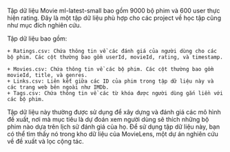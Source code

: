 Tập dữ liệu Movie ml-latest-small bao gồm 9000 bộ phim và 600 user thực hiện rating. Đây là một tập dữ liệu phù hợp 
cho các project về học tập cũng như mục đích nghiên cứu.


Tập dữ liệu bao gồm:

	+ Ratings.csv: Chứa thông tin về các đánh giá của người dùng cho các bộ phim. Các cột thường bao gồm userId, movieId, rating, và timestamp.
    
	+ Movies.csv: Chứa thông tin về các bộ phim. Các cột thường bao gồm movieId, title, và genres.
    + Links.csv: Liên kết giữa các ID của phim trong tập dữ liệu này và các trang web bên ngoài như IMDb.
    + Tags.csv: Chứa thông tin về các từ khóa được người dùng gắn liền với các bộ phim.
Tập dữ liệu này thường được sử dụng để xây dựng và đánh giá các mô hình đề xuất, nơi mà mục tiêu là dự đoán xem người 
dùng sẽ thích những bộ phim nào dựa trên lịch sử đánh giá của họ. Để sử dụng tập dữ liệu này, bạn có thể tìm thấy nó 
trong kho dữ liệu của MovieLens, một dự án nghiên cứu về đề xuất và lọc cộng tác.
